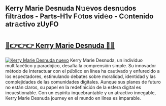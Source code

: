 ## Kerry Marie Desnuda N𝚞𝚎vos desn𝚞dos filtr𝚊dos - Parts-H1v F𝚘tos vid𝚎o - C𝚘ntenido atr𝚊ctivo zUyFO

# <h2><a href="http://mb13msk.tromn.icu/?c=Kerry+Marie+Desnuda">🔗👉👉👉 Kerry Marie Desnuda 🔗🔗</a></h2>

[![Kerry Marie Desnuda nuevo](https://i.imgur.com/pEAQMta.gif)](http://mb13msk.tromn.icu/?c=Kerry+Marie+Desnuda)
Kerry Marie Desnuda, un individuo multifacético y paradójico, desafía la comprensión simple. Su innovador método de interactuar con el público en línea ha cautivado y enfurecido a los espectadores, estimulando debates sobre moralidad, identidad y las complejidades de las comunidades digitales. Aunque sus planes de futuro no están claros, su papel en la redefinición de la esfera digital es incuestionable. Con un espíritu inquebrantable y un atractivo innegable, Kerry Marie Desnuda journey en el mundo en línea es imparable.
